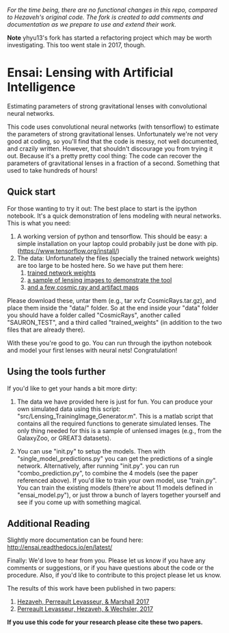 *For the time being, there are no functional changes in this repo, compared to Hezaveh's original code.  The fork is created to add comments and documentation as we prepare to use and extend their work.*

**Note** yhyu13's fork has started a refactoring project which may be worth investigating.  This too went stale in 2017, though.

# Ensai: Lensing with Artificial Intelligence 
Estimating parameters of strong gravitational lenses with convolutional neural networks.

This code uses convolutional neural networks (with tensorflow) to estimate the parameters of strong gravitational lenses. Unfortunately we're not very good at coding, so you'll find that the code is messy, not well documented, and crazily written. However, that shouldn't discourage you from trying it out. Because it's a pretty pretty cool thing: The code can recover the parameters of gravitational lenses in a fraction of a second. Something that used to take hundreds of hours!


## Quick start

For those wanting to try it out: The best place to start is the ipython notebook. It's a quick demonstration of lens modeling with neural networks. 
This is what you need:
1) A working version of python and tensorflow. This should be easy: a simple installation on your laptop could probabily just be done with pip. (https://www.tensorflow.org/install/)
2) The data: Unfortunately the files (specially the trained network weights) are too large to be hosted here. So we have put them here: 
    1.  [trained network weights](https://stanford.box.com/s/7wtkx1fr77156uec8h8apqm9my0aevpi) 
    2.  [a sample of lensing images to demonstrate the tool](https://stanford.box.com/s/tb2lpk824kee22ah3gz5b50trbp30vyx) 
    3.  [and a few cosmic ray and artifact maps](https://stanford.box.com/s/hn6l82pkmhm65xsls6g7tcjq63blj8v7)


Please download these, untar them (e.g., tar xvfz CosmicRays.tar.gz), and place them inside the "data/" folder. So at the end inside your "data" folder you should have a folder called "CosmicRays", another called "SAURON_TEST", and a third called "trained_weights" (in addition to the two files that are already there). 

With these you're good to go. You can run through the ipython notebook and model your first lenses with neural nets! Congratulation! 


## Using the tools further

If you'd like to get your hands a bit more dirty:
1) The data we have provided here is just for fun. You can produce your own simulated data using this script: "src/Lensing_TrainingImage_Generator.m". This is a matlab script that contains all the required functions to generate simulated lenses. The only thing needed for this is a sample of unlensed images (e.g., from the GalaxyZoo, or GREAT3 datasets). 

2) You can use "init.py" to setup the models. Then with "single_model_predictions.py" you can get the predictions of a single network. Alternatively, after running "init.py". you can run "combo_prediction.py", to combine the 4 models (see the paper referenced above). If you'd like to train your own model, use "train.py". You can train the existing models (there're about 11 models defined in "ensai_model.py"), or just throw a bunch of layers together yourself and see if you come up with something magical. 

## Additional Reading

Slightly more documentation can be found here: http://ensai.readthedocs.io/en/latest/

Finally: We'd love to hear from you.
Please let us know if you have any comments or suggestions,
or if you have questions about the code or the procedure. 
Also, if you'd like to contribute to this project please let us know.

The results of this work have been published in two papers:

1) [Hezaveh, Perreault Levasseur, & Marshall 2017](https://www.nature.com/articles/nature23463)
2) [Perreault Levasseur, Hezaveh, & Wechsler, 2017](https://iopscience.iop.org/article/10.3847/2041-8213/aa9704/meta)

**If you use this code for your research please cite these two papers.**

